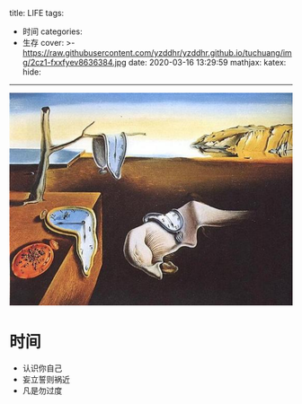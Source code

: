 title: LIFE
tags:
  - 时间
categories:
  - 生存
cover: >-
  https://raw.githubusercontent.com/yzddhr/yzddhr.github.io/tuchuang/img/2cz1-fxxfyev8636384.jpg
date: 2020-03-16 13:29:59
mathjax:
katex:
hide:
---
![](https://raw.githubusercontent.com/yzddhr/yzddhr.github.io/tuchuang/img/2cz1-fxxfyev8636384.jpg)
# 时间
- 认识你自己
- 妄立誓则祸近
- 凡是勿过度

